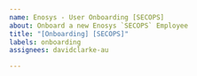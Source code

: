 ```yaml
---
name: Enosys - User Onboarding [SECOPS]
about: Onboard a new Enosys `SECOPS` Employee
title: "[Onboarding] [SECOPS]"
labels: onboarding
assignees: davidclarke-au

---
```



